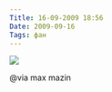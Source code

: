 ```yaml
---
Title: 16-09-2009 18:56
Date: 2009-09-16
Tags: фан
---
```


<div class="text"><p><img src="http://lh4.ggpht.com/_KZsoshYV_T8/SrE0ylbMtsI/AAAAAAAAA80/8vwEn4jYIio/s800/2009_09_16_03_21_www_dancingblock_com_strip_0112.gif" /></p>
<p>@via max mazin</p></div>